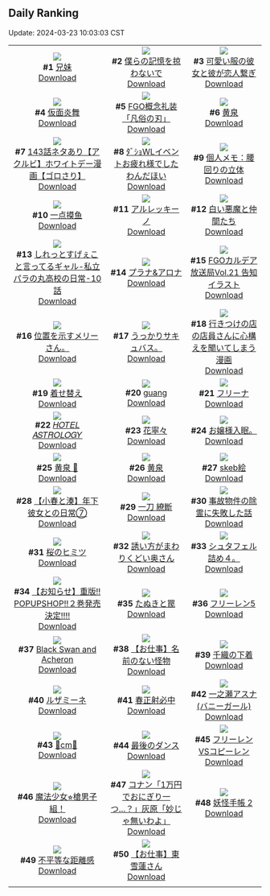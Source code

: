 ## Daily Ranking
Update: 2024-03-23 10:03:03 CST

|      |      |      |
| :----: | :----: | :----: |
| ![](https://i.pixiv.re/c/240x480/img-master/img/2024/03/20/18/16/52/117091845_p0_master1200.jpg)<br>**#1** [兄妹](https://www.pixiv.net/artworks/117091845)<br>[Download](https://i.pixiv.re/img-original/img/2024/03/20/18/16/52/117091845_p0.jpg) | ![](https://i.pixiv.re/c/240x480/img-master/img/2024/03/20/22/44/51/117100420_p0_master1200.jpg)<br>**#2** [僕らの記憶を掠わないで](https://www.pixiv.net/artworks/117100420)<br>[Download](https://i.pixiv.re/img-original/img/2024/03/20/22/44/51/117100420_p0.jpg) | ![](https://i.pixiv.re/c/240x480/img-master/img/2024/03/20/12/00/39/117083858_p0_master1200.jpg)<br>**#3** [可愛い服の彼女と彼が恋人繋ぎ](https://www.pixiv.net/artworks/117083858)<br>[Download](https://i.pixiv.re/img-original/img/2024/03/20/12/00/39/117083858_p0.jpg) |
| ![](https://i.pixiv.re/c/240x480/img-master/img/2024/03/21/00/00/43/117103109_p0_master1200.jpg)<br>**#4** [仮面炎舞](https://www.pixiv.net/artworks/117103109)<br>[Download](https://i.pixiv.re/img-original/img/2024/03/21/00/00/43/117103109_p0.jpg) | ![](https://i.pixiv.re/c/240x480/img-master/img/2024/03/21/00/01/01/117103150_p0_master1200.jpg)<br>**#5** [FGO概念礼装「凡俗の刃」](https://www.pixiv.net/artworks/117103150)<br>[Download](https://i.pixiv.re/img-original/img/2024/03/21/00/01/01/117103150_p0.png) | ![](https://i.pixiv.re/c/240x480/img-master/img/2024/03/20/00/00/47/117072303_p0_master1200.jpg)<br>**#6** [黄泉](https://www.pixiv.net/artworks/117072303)<br>[Download](https://i.pixiv.re/img-original/img/2024/03/20/00/00/47/117072303_p0.jpg) |
| ![](https://i.pixiv.re/c/240x480/img-master/img/2024/03/21/18/02/26/117119378_p0_master1200.jpg)<br>**#7** [143話ネタあり【アクルビ】ホワイトデー漫画【ゴロさり】](https://www.pixiv.net/artworks/117119378)<br>[Download](https://i.pixiv.re/img-original/img/2024/03/21/18/02/26/117119378_p0.jpg) | ![](https://i.pixiv.re/c/240x480/img-master/img/2024/03/20/20/38/27/117095989_p0_master1200.jpg)<br>**#8** [ﾀﾞｼｮWLイベントお疲れ様でしたわんだほい](https://www.pixiv.net/artworks/117095989)<br>[Download](https://i.pixiv.re/img-original/img/2024/03/20/20/38/27/117095989_p0.jpg) | ![](https://i.pixiv.re/c/240x480/img-master/img/2024/03/21/06/00/07/117109246_p0_master1200.jpg)<br>**#9** [個人メモ：腰回りの立体](https://www.pixiv.net/artworks/117109246)<br>[Download](https://i.pixiv.re/img-original/img/2024/03/21/06/00/07/117109246_p0.jpg) |
| ![](https://i.pixiv.re/c/240x480/img-master/img/2024/03/20/20/12/36/117095183_p0_master1200.jpg)<br>**#10** [一点摸鱼](https://www.pixiv.net/artworks/117095183)<br>[Download](https://i.pixiv.re/img-original/img/2024/03/20/20/12/36/117095183_p0.jpg) | ![](https://i.pixiv.re/c/240x480/img-master/img/2024/03/20/02/04/56/117075748_p0_master1200.jpg)<br>**#11** [アルレッキーノ](https://www.pixiv.net/artworks/117075748)<br>[Download](https://i.pixiv.re/img-original/img/2024/03/20/02/04/56/117075748_p0.png) | ![](https://i.pixiv.re/c/240x480/img-master/img/2024/03/20/00/02/14/117072480_p0_master1200.jpg)<br>**#12** [白い悪魔と仲間たち](https://www.pixiv.net/artworks/117072480)<br>[Download](https://i.pixiv.re/img-original/img/2024/03/20/00/02/14/117072480_p0.jpg) |
| ![](https://i.pixiv.re/c/240x480/img-master/img/2024/03/21/00/02/23/117103297_p0_master1200.jpg)<br>**#13** [しれっとすげぇこと言ってるギャル-私立パラの丸高校の日常-10話](https://www.pixiv.net/artworks/117103297)<br>[Download](https://i.pixiv.re/img-original/img/2024/03/21/00/02/23/117103297_p0.jpg) | ![](https://i.pixiv.re/c/240x480/img-master/img/2024/03/20/00/00/50/117072314_p0_master1200.jpg)<br>**#14** [プラナ&アロナ](https://www.pixiv.net/artworks/117072314)<br>[Download](https://i.pixiv.re/img-original/img/2024/03/20/00/00/50/117072314_p0.jpg) | ![](https://i.pixiv.re/c/240x480/img-master/img/2024/03/20/16/14/37/117088849_p0_master1200.jpg)<br>**#15** [FGOカルデア放送局Vol.21 告知イラスト](https://www.pixiv.net/artworks/117088849)<br>[Download](https://i.pixiv.re/img-original/img/2024/03/20/16/14/37/117088849_p0.png) |
| ![](https://i.pixiv.re/c/240x480/img-master/img/2024/03/20/16/01/28/117088558_p0_master1200.jpg)<br>**#16** [位置を示すメリーさん。](https://www.pixiv.net/artworks/117088558)<br>[Download](https://i.pixiv.re/img-original/img/2024/03/20/16/01/28/117088558_p0.jpg) | ![](https://i.pixiv.re/c/240x480/img-master/img/2024/03/21/01/20/06/117105747_p0_master1200.jpg)<br>**#17** [うっかりサキュバス。](https://www.pixiv.net/artworks/117105747)<br>[Download](https://i.pixiv.re/img-original/img/2024/03/21/01/20/06/117105747_p0.jpg) | ![](https://i.pixiv.re/c/240x480/img-master/img/2024/03/21/00/25/15/117104212_p0_master1200.jpg)<br>**#18** [行きつけの店の店員さんに心構えを聞いてしまう漫画](https://www.pixiv.net/artworks/117104212)<br>[Download](https://i.pixiv.re/img-original/img/2024/03/21/00/25/15/117104212_p0.jpg) |
| ![](https://i.pixiv.re/c/240x480/img-master/img/2024/03/21/00/00/29/117103073_p0_master1200.jpg)<br>**#19** [着せ替え](https://www.pixiv.net/artworks/117103073)<br>[Download](https://i.pixiv.re/img-original/img/2024/03/21/00/00/29/117103073_p0.jpg) | ![](https://i.pixiv.re/c/240x480/img-master/img/2024/03/20/11/03/11/117082695_p0_master1200.jpg)<br>**#20** [guang](https://www.pixiv.net/artworks/117082695)<br>[Download](https://i.pixiv.re/img-original/img/2024/03/20/11/03/11/117082695_p0.png) | ![](https://i.pixiv.re/c/240x480/img-master/img/2024/03/20/00/01/03/117072356_p0_master1200.jpg)<br>**#21** [フリーナ](https://www.pixiv.net/artworks/117072356)<br>[Download](https://i.pixiv.re/img-original/img/2024/03/20/00/01/03/117072356_p0.png) |
| ![](https://i.pixiv.re/c/240x480/img-master/img/2024/03/21/00/02/04/117103261_p0_master1200.jpg)<br>**#22** [𝐻𝑂𝑇𝐸𝐿 𝐴𝑆𝑇𝑅𝑂𝐿𝑂𝐺𝑌](https://www.pixiv.net/artworks/117103261)<br>[Download](https://i.pixiv.re/img-original/img/2024/03/21/00/02/04/117103261_p0.jpg) | ![](https://i.pixiv.re/c/240x480/img-master/img/2024/03/21/01/33/58/117104749_p0_master1200.jpg)<br>**#23** [花寧々](https://www.pixiv.net/artworks/117104749)<br>[Download](https://i.pixiv.re/img-original/img/2024/03/21/01/33/58/117104749_p0.jpg) | ![](https://i.pixiv.re/c/240x480/img-master/img/2024/03/21/07/59/38/117110643_p0_master1200.jpg)<br>**#24** [お嬢様入眠。](https://www.pixiv.net/artworks/117110643)<br>[Download](https://i.pixiv.re/img-original/img/2024/03/21/07/59/38/117110643_p0.jpg) |
| ![](https://i.pixiv.re/c/240x480/img-master/img/2024/03/21/22/44/46/117127618_p0_master1200.jpg)<br>**#25** [黄泉 🌹](https://www.pixiv.net/artworks/117127618)<br>[Download](https://i.pixiv.re/img-original/img/2024/03/21/22/44/46/117127618_p0.jpg) | ![](https://i.pixiv.re/c/240x480/img-master/img/2024/03/20/00/00/27/117072248_p0_master1200.jpg)<br>**#26** [黄泉](https://www.pixiv.net/artworks/117072248)<br>[Download](https://i.pixiv.re/img-original/img/2024/03/20/00/00/27/117072248_p0.jpg) | ![](https://i.pixiv.re/c/240x480/img-master/img/2024/03/20/23/12/05/117101370_p0_master1200.jpg)<br>**#27** [skeb絵](https://www.pixiv.net/artworks/117101370)<br>[Download](https://i.pixiv.re/img-original/img/2024/03/20/23/12/05/117101370_p0.png) |
| ![](https://i.pixiv.re/c/240x480/img-master/img/2024/03/21/12/00/16/117113689_p0_master1200.jpg)<br>**#28** [【小春と湊】年下彼女との日常⑦](https://www.pixiv.net/artworks/117113689)<br>[Download](https://i.pixiv.re/img-original/img/2024/03/21/12/00/16/117113689_p0.png) | ![](https://i.pixiv.re/c/240x480/img-master/img/2024/03/20/18/08/17/117091645_p0_master1200.jpg)<br>**#29** [一刀 繚斷](https://www.pixiv.net/artworks/117091645)<br>[Download](https://i.pixiv.re/img-original/img/2024/03/20/18/08/17/117091645_p0.png) | ![](https://i.pixiv.re/c/240x480/img-master/img/2024/03/20/18/01/13/117091449_p0_master1200.jpg)<br>**#30** [事故物件の除霊に失敗した話](https://www.pixiv.net/artworks/117091449)<br>[Download](https://i.pixiv.re/img-original/img/2024/03/20/18/01/13/117091449_p0.jpg) |
| ![](https://i.pixiv.re/c/240x480/img-master/img/2024/03/20/20/13/50/117095219_p0_master1200.jpg)<br>**#31** [桜のヒミツ](https://www.pixiv.net/artworks/117095219)<br>[Download](https://i.pixiv.re/img-original/img/2024/03/20/20/13/50/117095219_p0.png) | ![](https://i.pixiv.re/c/240x480/img-master/img/2024/03/20/00/01/12/117072376_p0_master1200.jpg)<br>**#32** [誘い方がまわりくどい奥さん](https://www.pixiv.net/artworks/117072376)<br>[Download](https://i.pixiv.re/img-original/img/2024/03/20/00/01/12/117072376_p0.jpg) | ![](https://i.pixiv.re/c/240x480/img-master/img/2024/03/21/09/35/19/117111828_p0_master1200.jpg)<br>**#33** [シュタフェル詰め４。](https://www.pixiv.net/artworks/117111828)<br>[Download](https://i.pixiv.re/img-original/img/2024/03/21/09/35/19/117111828_p0.jpg) |
| ![](https://i.pixiv.re/c/240x480/img-master/img/2024/03/20/12/42/03/117084674_p0_master1200.jpg)<br>**#34** [【お知らせ】重版‼️POPUPSHOP‼️２巻発売決定‼️‼️](https://www.pixiv.net/artworks/117084674)<br>[Download](https://i.pixiv.re/img-original/img/2024/03/20/12/42/03/117084674_p0.png) | ![](https://i.pixiv.re/c/240x480/img-master/img/2024/03/20/11/59/13/117083737_p0_master1200.jpg)<br>**#35** [たぬきと罠](https://www.pixiv.net/artworks/117083737)<br>[Download](https://i.pixiv.re/img-original/img/2024/03/20/11/59/13/117083737_p0.png) | ![](https://i.pixiv.re/c/240x480/img-master/img/2024/03/20/16/37/17/117089325_p0_master1200.jpg)<br>**#36** [フリーレン5](https://www.pixiv.net/artworks/117089325)<br>[Download](https://i.pixiv.re/img-original/img/2024/03/20/16/37/17/117089325_p0.png) |
| ![](https://i.pixiv.re/c/240x480/img-master/img/2024/03/20/07/43/33/117079738_p0_master1200.jpg)<br>**#37** [Black Swan and Acheron](https://www.pixiv.net/artworks/117079738)<br>[Download](https://i.pixiv.re/img-original/img/2024/03/20/07/43/33/117079738_p0.png) | ![](https://i.pixiv.re/c/240x480/img-master/img/2024/03/20/02/15/46/117075970_p0_master1200.jpg)<br>**#38** [【お仕事】名前のない怪物](https://www.pixiv.net/artworks/117075970)<br>[Download](https://i.pixiv.re/img-original/img/2024/03/20/02/15/46/117075970_p0.jpg) | ![](https://i.pixiv.re/c/240x480/img-master/img/2024/03/21/18/15/12/117119942_p0_master1200.jpg)<br>**#39** [千織の下着](https://www.pixiv.net/artworks/117119942)<br>[Download](https://i.pixiv.re/img-original/img/2024/03/21/18/15/12/117119942_p0.png) |
| ![](https://i.pixiv.re/c/240x480/img-master/img/2024/03/20/00/46/00/117074002_p0_master1200.jpg)<br>**#40** [ルザミーネ](https://www.pixiv.net/artworks/117074002)<br>[Download](https://i.pixiv.re/img-original/img/2024/03/20/00/46/00/117074002_p0.jpg) | ![](https://i.pixiv.re/c/240x480/img-master/img/2024/03/20/21/07/54/117097094_p0_master1200.jpg)<br>**#41** [春正射必中](https://www.pixiv.net/artworks/117097094)<br>[Download](https://i.pixiv.re/img-original/img/2024/03/20/21/07/54/117097094_p0.jpg) | ![](https://i.pixiv.re/c/240x480/img-master/img/2024/03/20/00/00/34/117072270_p0_master1200.jpg)<br>**#42** [一之瀬アスナ(バニーガール)](https://www.pixiv.net/artworks/117072270)<br>[Download](https://i.pixiv.re/img-original/img/2024/03/20/00/00/34/117072270_p0.jpg) |
| ![](https://i.pixiv.re/c/240x480/img-master/img/2024/03/20/20/37/27/117095957_p0_master1200.jpg)<br>**#43** [🌟cm🌟](https://www.pixiv.net/artworks/117095957)<br>[Download](https://i.pixiv.re/img-original/img/2024/03/20/20/37/27/117095957_p0.png) | ![](https://i.pixiv.re/c/240x480/img-master/img/2024/03/20/10/00/04/117081558_p0_master1200.jpg)<br>**#44** [最後のダンス](https://www.pixiv.net/artworks/117081558)<br>[Download](https://i.pixiv.re/img-original/img/2024/03/20/10/00/04/117081558_p0.jpg) | ![](https://i.pixiv.re/c/240x480/img-master/img/2024/03/21/16/42/34/117118041_p0_master1200.jpg)<br>**#45** [フリーレンVSコピーレン](https://www.pixiv.net/artworks/117118041)<br>[Download](https://i.pixiv.re/img-original/img/2024/03/21/16/42/34/117118041_p0.jpg) |
| ![](https://i.pixiv.re/c/240x480/img-master/img/2024/03/20/20/24/57/117095523_p0_master1200.jpg)<br>**#46** [魔法少女⭐︎槍男子組！](https://www.pixiv.net/artworks/117095523)<br>[Download](https://i.pixiv.re/img-original/img/2024/03/20/20/24/57/117095523_p0.png) | ![](https://i.pixiv.re/c/240x480/img-master/img/2024/03/20/17/45/33/117090965_p0_master1200.jpg)<br>**#47** [コナン「1万円でおにぎり一つ…？」灰原「妙じゃ無いわよ」](https://www.pixiv.net/artworks/117090965)<br>[Download](https://i.pixiv.re/img-original/img/2024/03/20/17/45/33/117090965_p0.jpg) | ![](https://i.pixiv.re/c/240x480/img-master/img/2024/03/20/00/03/26/117072580_p0_master1200.jpg)<br>**#48** [妖怪手帳 2](https://www.pixiv.net/artworks/117072580)<br>[Download](https://i.pixiv.re/img-original/img/2024/03/20/00/03/26/117072580_p0.jpg) |
| ![](https://i.pixiv.re/c/240x480/img-master/img/2024/03/20/18/48/11/117092664_p0_master1200.jpg)<br>**#49** [不平等な距離感](https://www.pixiv.net/artworks/117092664)<br>[Download](https://i.pixiv.re/img-original/img/2024/03/20/18/48/11/117092664_p0.png) | ![](https://i.pixiv.re/c/240x480/img-master/img/2024/03/20/02/10/09/117075859_p0_master1200.jpg)<br>**#50** [【お仕事】東雪蓮さん](https://www.pixiv.net/artworks/117075859)<br>[Download](https://i.pixiv.re/img-original/img/2024/03/20/02/10/09/117075859_p0.jpg) |
|      |
